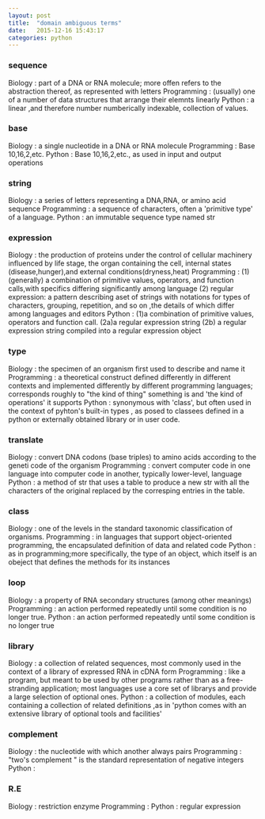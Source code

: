 ```yaml
---
layout: post
title:  "domain ambiguous terms"
date:   2015-12-16 15:43:17
categories: python
---
```


### sequence

Biology : part of a DNA or RNA molecule; more offen refers to the abstraction thereof, as represented with letters
Programming : (usually) one of a number of data structures that arrange their elemnts linearly
Python : a linear ,and therefore number numberically indexable, collection of values.

### base

Biology : a single nucleotide in a DNA or RNA molecule
Programming : Base 10,16,2,etc.
Python : Base 10,16,2,etc., as used in input and output operations

### string

Biology : a series of letters representing a DNA,RNA, or amino acid sequence
Programming : a sequence of characters, often a  'primitive type' of a language.
Python : an immutable sequence type named str

### expression

Biology : the production of proteins under the control of cellular machinery influenced by life stage, the organ containing the cell, internal states (disease,hunger),and external conditions(dryness,heat)
Programming : (1)(generally) a combination of primitive values, operators, and function calls,with specifics differing significantly among language
              (2) regular expression: a pattern describing aset of strings with notations for types of characters, grouping, repetition, and so on ,the details of which differ among languages and editors
Python : (1)a combination of primitive values, operators and function call.
          (2a)a regular expression string
		  (2b) a regular expression string compiled into a regular expression object

### type

Biology :  the specimen of an organism first used to describe and name it
Programming : a theoretical construct defined differently in different contexts and implemented differently by different programming languages; corresponds roughly to "the kind of thing" something is and 'the kind of operations' it supports
Python : synonymous with 'class', but often used in the context of pyhton's built-in types , as posed to classees defined in a python or externally obtained library or in user code.


### translate

Biology :  convert DNA codons (base triples) to amino acids according to the geneti code of the organism
Programming : convert computer code in one language into computer code in another, typically lower-level, language
Python : a method of str that uses a table to produce a new str with all the characters of the original replaced by the corresping entries in the table.

### class

Biology :  one of the levels in the standard taxonomic classification of organisms.
Programming : in languages that support object-oriented programming, the encapsulated definition of data and related code 
Python : as in programming;more  specifically, the type of an object, which itself is an obeject that defines the methods for its instances

### loop

Biology :  a property of RNA secondary structures (among other meanings)
Programming : an action performed repeatedly until some condition is no longer true.
Python : an action performed repeatedly until  some condition is no longer true

### library

Biology :  a collection of related sequences, most commonly used in the context of a library of expressed RNA in cDNA form
Programming : like a program, but meant to be used by other programs rather than as a free-stranding application; most languages use a core set of librarys and provide a large selection of optional ones.
Python : a collection of modules, each containing a collection of related  definitions ,as in 'python comes with an extensive library of optional tools and facilities' 

### complement

Biology :  the nucleotide with which another always pairs
Programming : "two's complement " is the standard representation of negative integers
Python :

### R.E

Biology :  restriction enzyme
Programming :
Python : regular expression